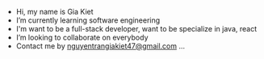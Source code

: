 - Hi, my name is Gia Kiet
- I’m currently learning software engineering
- I'm want to be a full-stack developer, want to be specialize in java, react
- I’m looking to collaborate on everybody
- Contact me by nguyentrangiakiet47@gmail.com ...

<!---
NTGKiet47/NTGKiet47 is a ✨ special ✨ repository because its `README.md` (this file) appears on your GitHub profile.
You can click the Preview link to take a look at your changes.
--->
